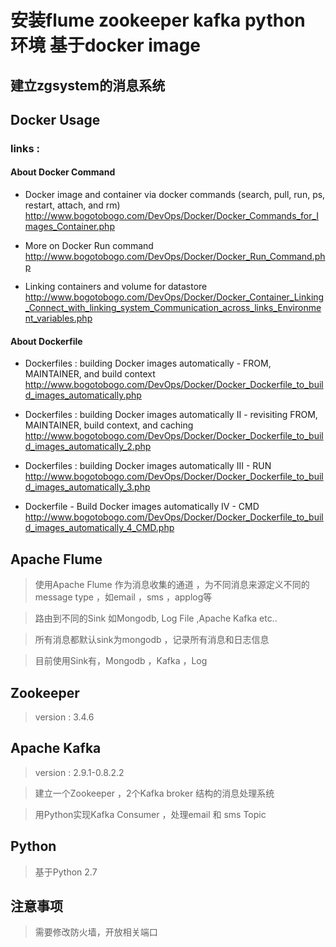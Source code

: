 # 安装flume zookeeper kafka python 环境 基于docker image

## 建立zgsystem的消息系统

## Docker Usage
### links :  
#### About Docker Command
  - Docker image and container via docker commands (search, pull, run, ps, restart, attach, and rm)
  http://www.bogotobogo.com/DevOps/Docker/Docker_Commands_for_Images_Container.php

  - More on Docker Run command
  http://www.bogotobogo.com/DevOps/Docker/Docker_Run_Command.php

  - Linking containers and volume for datastore
  http://www.bogotobogo.com/DevOps/Docker/Docker_Container_Linking_Connect_with_linking_system_Communication_across_links_Environment_variables.php

#### About Dockerfile
  - Dockerfiles : building Docker images automatically - FROM, MAINTAINER, and build context
  http://www.bogotobogo.com/DevOps/Docker/Docker_Dockerfile_to_build_images_automatically.php

  - Dockerfiles : building Docker images automatically II - revisiting FROM, MAINTAINER, build context, and caching
  http://www.bogotobogo.com/DevOps/Docker/Docker_Dockerfile_to_build_images_automatically_2.php

  - Dockerfiles : building Docker images automatically III - RUN
    http://www.bogotobogo.com/DevOps/Docker/Docker_Dockerfile_to_build_images_automatically_3.php

  - Dockerfile - Build Docker images automatically IV - CMD
    http://www.bogotobogo.com/DevOps/Docker/Docker_Dockerfile_to_build_images_automatically_4_CMD.php



## Apache Flume

  > 使用Apache Flume 作为消息收集的通道 ，为不同消息来源定义不同的message type ，如email ，sms ，applog等

  > 路由到不同的Sink 如Mongodb, Log File ,Apache Kafka etc..

  > 所有消息都默认sink为mongodb ，记录所有消息和日志信息

  > 目前使用Sink有，Mongodb ，Kafka ，Log

## Zookeeper

  > version : 3.4.6

## Apache Kafka

  > version : 2.9.1-0.8.2.2

  > 建立一个Zookeeper ，2个Kafka broker 结构的消息处理系统

  > 用Python实现Kafka Consumer ，处理email 和 sms Topic

## Python

  > 基于Python 2.7

## 注意事项
  > 需要修改防火墙，开放相关端口
